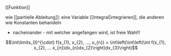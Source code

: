 [[Funktion]]

wie [[partielle Ableitung]]: eine Variable [[Integral|integrieren]], die anderen wie Konstanten behandeln
- nacheinander - mit welcher angefangen wird, ist freie Wahl!!

$$\int\limits_{I}^{\cdot} f(x_{1}, x_{2}, ..., x_{n}) = \int\left(\int\left(\int f(x_{1}, x_{2}, ... x_{n})dx_{n}dx_{2}\right)dx_{3}\right)$$
